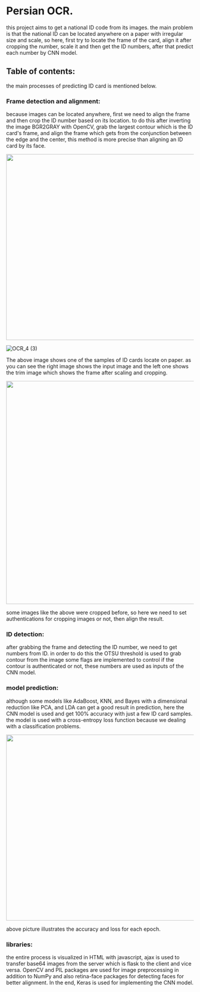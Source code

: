 # Persian OCR.

this project aims to get a national ID code from its images. the main problem is that the national ID can be located anywhere on a paper with irregular size and scale, so here, first try to locate the frame of the card, align it after cropping the number, scale it and then get the ID numbers, after that predict each number by CNN model.

## Table of contents:

the main processes of predicting ID card is mentioned below.

### Frame detection and alignment:

because images can be located anywhere, first we need to align the frame and then crop the ID number based on its location. to do this 
after inverting the image BGR2GRAY with OpenCV, grab the largest contour which is the ID card's frame, and align the frame which gets from 
the conjunction between the edge and the center, this method is more precise than aligning an ID card by its face.

<img src="https://user-images.githubusercontent.com/54494078/207532768-998c2398-b4b9-4965-a523-e53b020cbfc8.jpg" width="1100" height="500" align = 'center' >

![OCR_4 (3)](https://user-images.githubusercontent.com/54494078/207544610-c03b3a0a-c652-487d-85d0-a68fa53360aa.jpg)


The above image shows one of the samples of ID cards locate on paper. as you can see the right image shows the input image and the left one shows the trim image which shows the frame after scaling and cropping.  

<img src="https://user-images.githubusercontent.com/54494078/207532858-57130dcc-3545-4270-869a-d44a1c41398d.jpg" width="1100" height="600" align = 'center' >

some images like the above were cropped before, so here we need to set authentications for cropping images or not, then align the result.

### ID detection:

after grabbing the frame and detecting the ID number, we need to get numbers from ID. in order to do this the OTSU threshold is used to grab contour 
from the image some flags are implemented to control if the contour is authenticated or not, these numbers are used as inputs of the CNN model.

### model prediction:

although some models like AdaBoost, KNN, and Bayes with a dimensional reduction like PCA, and LDA can get a good result in prediction, here the CNN model is used and get 100% accuracy with just a few ID card samples. the model is used with a cross-entropy loss function because we dealing with a classification problems.

<img src="https://user-images.githubusercontent.com/54494078/206301499-babc4d6e-2272-46fb-a5d8-bee076c71a5f.jpg" width="1100" height="500" align = 'center' >

above picture illustrates the accuracy and loss for each epoch.

### libraries:

the entire process is visualized in HTML with javascript, ajax is used to transfer base64 images from the server which is flask to the client and vice versa.
OpenCV and PIL packages are used for image preprocessing in addition to NumPy and also retina-face packages for detecting faces for better alignment.
In the end, Keras is used for implementing the CNN model.


